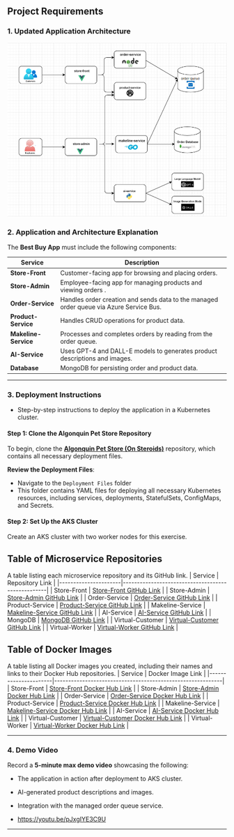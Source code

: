 ## **Project Requirements**  

### **1. Updated Application Architecture**
![updated_architecture_diagram](./assets/updated_architecture_diagram.png)

### **2. Application and Architecture Explanation**
The **Best Buy App** must include the following components:  

| Service              | Description                                                                 |
|----------------------|-----------------------------------------------------------------------------|
| **Store-Front**      | Customer-facing app for browsing and placing orders.              |
| **Store-Admin**      | Employee-facing app for managing products and viewing orders .     |
| **Order-Service**    | Handles order creation and sends data to the managed order queue via Azure Service Bus.          | 
| **Product-Service**  | Handles CRUD operations for product data.                          |
| **Makeline-Service** | Processes and completes orders by reading from the order queue.       |
| **AI-Service**       | Uses GPT-4 and DALL-E models to generates product descriptions and images.    |
| **Database**         | MongoDB for persisting order and product data.                            |

---
### **3. Deployment Instructions**
- Step-by-step instructions to deploy the application in a Kubernetes cluster.

#### Step 1: Clone the Algonquin Pet Store Repository

To begin, clone the [**Algonquin Pet Store (On Steroids)**](https://github.com/ramymohamed10/algonquin-pet-store-on-steroids) repository, which contains all necessary deployment files.

 **Review the Deployment Files**:
   - Navigate to the `Deployment Files` folder
   - This folder contains YAML files for deploying all necessary Kubernetes resources, including services, deployments, StatefulSets, ConfigMaps, and Secrets.

#### Step 2: Set Up the AKS Cluster
Create an AKS cluster with two worker nodes for this exercise.


## Table of Microservice Repositories
A table listing each microservice repository and its GitHub link.
| Service              | Repository Link                                   |
|----------------------|---------------------------------------------------|
| Store-Front          | [Store-Front GitHub Link](https://github.com/Yue0218/store-front-Assignment2)          |
| Store-Admin          | [Store-Admin GitHub Link](https://github.com/Yue0218/store-admin-Assignment2)          |
| Order-Service        | [Order-Service GitHub Link](https://github.com/Yue0218/order-service-Assignment2)        |
| Product-Service      | [Product-Service GitHub Link](https://github.com/Yue0218/product-service-Assignment2)      |
| Makeline-Service     | [Makeline-Service GitHub Link](https://github.com/Yue0218/makeline-service-Assignment2)     |
| AI-Service           | [AI-Service GitHub Link](https://github.com/Yue0218/ai-service-Assignment2)           |
| MongoDB              | [MongoDB GitHub Link](https://github.com/docker-library/mongo)                     |
| Virtual-Customer     | [Virtual-Customer GitHub Link](https://github.com/Yue0218/virtual-customer-Assignment2)     |
| Virtual-Worker       | [Virtual-Worker GitHub Link](https://github.com/Yue0218/virtual-worker-Assignment2)       |

## Table of Docker Images
A table listing all Docker images you created, including their names and links to their Docker Hub repositories.
| Service             | Docker Image Link                                           |
|----------------------|------------------------------------------------------------|
| Store-Front          | [Store-Front Docker Hub Link](https://hub.docker.com/repository/docker/gaoyue218/store-front-assignment2/general)          |
| Store-Admin          | [Store-Admin Docker Hub Link](https://hub.docker.com/repository/docker/gaoyue218/store-admin-assignment2/general)          |
| Order-Service        | [Order-Service Docker Hub Link](https://hub.docker.com/repository/docker/gaoyue218/order-service-assignment2/general)        |
| Product-Service      | [Product-Service Docker Hub Link](https://hub.docker.com/repository/docker/gaoyue218/product-service-assignment2/general)      |
| Makeline-Service     | [Makeline-Service Docker Hub Link](https://hub.docker.com/repository/docker/gaoyue218/makeline-service-assignment2/general)     |
| AI-Service           | [AI-Service Docker Hub Link](https://hub.docker.com/repository/docker/gaoyue218/ai-service-assignment2/general)           |
| Virtual-Customer     | [Virtual-Customer Docker Hub Link](https://hub.docker.com/repository/docker/gaoyue218/virtual-customer-assignment2/general)     |
| Virtual-Worker       | [Virtual-Worker Docker Hub Link](https://hub.docker.com/repository/docker/gaoyue218/virtual-worker-assignment2/general)       |

---

### **4. Demo Video**  
Record a **5-minute max demo video** showcasing the following:  
- The application in action after deployment to AKS cluster.  
- AI-generated product descriptions and images.  
- Integration with the managed order queue service.  

- https://youtu.be/pJxgIYE3C9U

---
